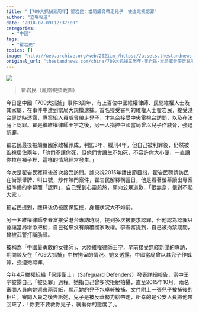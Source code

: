 ```yaml
---
title: "【709大抓捕三周年】翟岩民：當局威脅帶走兒子　被迫電視認罪"
author: "立場報道"
date: "2018-07-09T12:37:00"
categories:
  - "中國"
tags:
  - "翟岩民"
topics: []
image: "http://web.archive.org/web/2021im_/https://assets.thestandnews.com/media/photos/ZA_oriSK.png"
original_url: "thestandnews.com/china/709大抓捕三周年-翟岩民-當局威脅帶走兒子-被迫電視認罪"
---
```

![](http://web.archive.org/web/2021im_/https://assets.thestandnews.com/media/photos/ZA_oriSK.png)
> 翟岩民（鳳凰視頻截圖）

今日是中國「709大抓捕」事件3周年，有上百位中國維權律師、民間維權人士及其家屬，在事件中遭到當局大規模逮捕。首名接受審判的維權人士翟岩民，接受[港台專訪](http://web.archive.org/web/20211229132929/http://news.rthk.hk/rthk/ch/component/k2/1405912-20180709.htm)時透露，專案組人員威脅帶走兒子，才無奈接受中央電視台訪問，以及在法庭上認罪。翟是繼維權律師王宇之後，另一人指控中國當局曾以兒子作威脅，強迫認罪。

翟岩民最後被顛覆國家政權罪成，判監3年、緩刑4年，但自己被判罪後，仍然被監視居住兩年，「他們不讓你死，但他們會讓生不如死，不容許你大小便，一直讓你拉在褲子裡，這樣的情境經常發生。」

今次是翟岩民獲釋後首次接受訪問。據央視2015年播出節目指，翟岩民聘請訪民在街頭舉牌、叫口號，炒作熱門案件，翟岩民解釋稱當日，他是看著螢幕讀出專案組準備的字幕而「認罪」，自己受到心靈煎熬，願向公眾道歉，「很無奈，很對不起大家」。

翟岩民提到，獲釋後仍被國保監控，身體狀況大不如前。

另一名維權律師李春富接受港台專訪時說，提到多次被要求認罪，但他認為認罪只會讓當局增添把柄，自己從來沒有顛覆國家政權。李春富提到，自己被拘禁期間，曾被武警打斷肋骨。

被稱為「中國最勇敢的女律師」、大陸維權律師王宇，早前接受無綫新聞的專訪，期間談及在「709大抓捕」中被拘留的情況。她又透露，中國當局曾以其兒子作威脅，強迫她認罪。

今年4月維權組織「保護衛士」（Safeguard Defenders）發表詳細報告，當中王宇披露自己「被認罪」過程。她指自己曾多次拒絕拍攝，直至2015年10月，兩名審問人員向她遞來兩頁紙，顯示她的兒子包卓軒被捕，文件附上一張兒子被捕後的相片。審問人員之後告訴她，兒子是被反華勢力給帶走，所幸的是公安人員將他帶回來了，「你要不要救你兒子，就看你的態度了」。